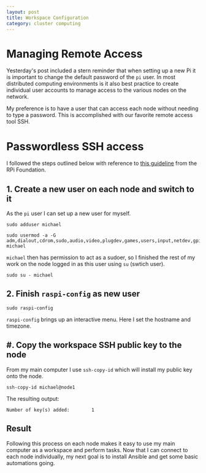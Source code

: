 ```yaml
---
layout: post
title: Workspace Configuration
category: cluster computing
---
```


# Managing Remote Access

Yesterday's post included a stern reminder that when setting up a new Pi it is important to change the default password of the `pi` user. In most distributed computing environments is it also best practice to create individual user accounts to manage access to the various nodes on the network.

My preference is to have a user that can access each node without needing to type a password. This is accomplished with our favorite remote access tool SSH.

# Passwordless SSH access

I followed the steps outlined below with reference to [this guideline](https://www.raspberrypi.org/documentation/remote-access/ssh/passwordless.md) from the RPi Foundation.

## 1. Create a new user on each node and switch to it

As the `pi` user I can set up a new user for myself.

```
sudo adduser michael
```

```
sudo usermod -a -G adm,dialout,cdrom,sudo,audio,video,plugdev,games,users,input,netdev,gpio,i2c,spi michael
```

`michael` then has permission to act as a sudoer, so I finished the rest of my work on the node logged in as this user using `su` (swtich user).

```
sudo su - michael
```

## 2. Finish `raspi-config` as new user

```
sudo raspi-config
```

`raspi-config` brings up an interactive menu. Here I set the hostname and timezone.

## #. Copy the workspace SSH public key to the node

From my main computer I use `ssh-copy-id` which will install my public key onto the node.

```
ssh-copy-id michael@node1
```

The resulting output:

```
Number of key(s) added:        1
```

## Result

Following this process on each node makes it easy to use my main computer as a workspace and perform tasks. Now that I can connect to each node individually, my next goal is to install Ansible and get some basic automations going.
